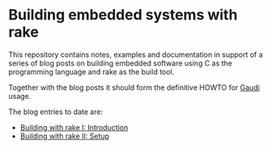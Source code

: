 # Building embedded systems with rake

This repository contains notes, examples and documentation in support of a series of blog posts on building embedded software using C as the programming language and rake as the build tool.

Together with the blog posts it should form the definitive HOWTO for [Gaudi](http://github.com/damphyr/gaudi) usage.

The blog entries to date are:
 * [Building with rake I: Introduction](http://www.ampelofilosofies.gr/software/2013/10/22/building-with-rake-I)
 * [Building with rake II: Setup](http://www.ampelofilosofies.gr/software/2014/03/15/building-with-rake-II)